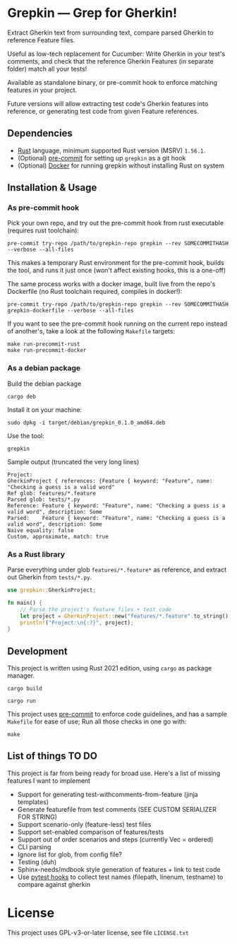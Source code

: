 # Grepkin — Grep for Gherkin!

Extract Gherkin text from surrounding text, compare parsed Gherkin to reference
Feature files.

Useful as low-tech replacement for Cucumber: Write Gherkin in your test's
comments, and check that the reference Gherkin Features (in separate folder)
match all your tests!

Available as standalone binary, or pre-commit hook to enforce matching features
in your project.


Future versions will allow extracting test code's Gherkin features into
reference, or generating test code from given Feature references.


## Dependencies

-   [Rust](https://www.rust-lang.org/) language, minimum supported Rust version (MSRV) `1.56.1`.
-   (Optional) [pre-commit](https://pre-commit.com) for setting up `grepkin` as a git hook
-   (Optional) [Docker](https://www.docker.com/) for running grepkin without installing Rust on system

## Installation & Usage

### As pre-commit hook

Pick your own repo, and try out the pre-commit hook from rust executable (requires rust toolchain):

    pre-commit try-repo /path/to/grepkin-repo grepkin --rev SOMECOMMITHASH --verbose --all-files

This makes a temporary Rust environment for the pre-commit hook, builds the
tool, and runs it just once (won't affect existing hooks, this is a one-off)


The same process works with a docker image, built live from the repo's Dockerfile (no Rust toolchain required, compiles in docker!):

    pre-commit try-repo /path/to/grepkin-repo grepkin --rev SOMECOMMITHASH  grepkin-dockerfile --verbose --all-files

If you want to see the pre-commit hook running on the current repo instead of
another's, take a look at the following `Makefile` targets:

    make run-precommit-rust
    make run-precommit-docker

### As a debian package

Build the debian package

    cargo deb

Install it on your machine:

    sudo dpkg -i target/debian/grepkin_0.1.0_amd64.deb

Use the tool:

    grepkin

Sample output (truncated the very long lines)

```
Project:
GherkinProject { references: {Feature { keyword: "Feature", name: "Checking a guess is a valid word"
Ref glob: features/*.feature
Parsed glob: tests/*.py
Reference: Feature { keyword: "Feature", name: "Checking a guess is a valid word", description: Some
Parsed:    Feature { keyword: "Feature", name: "Checking a guess is a valid word", description: Some
Naive equality: false
Custom, approximate, match: true
```

<!-- ### As a Docker container -->

<!-- The project's `Dockerfile` is mainly used for pre-commit hook, but can be used standalone. -->

<!-- Build it as a docker image: -->

<!--     make build-docker -->

<!-- and run as a docker container: -->

<!--     make run-docker -->


### As a Rust library

Parse everything under glob `features/*.feature*` as reference, and extract out
Gherkin from `tests/*.py`.

```rust
use grepkin::GherkinProject;

fn main() {
    // Parse the project's feature files + test code
    let project = GherkinProject::new("features/*.feature".to_string(), "tests/*.py".to_string());
    println!("Project:\n{:?}", project);
}
```

## Development

This project is written using Rust 2021 edition, using `cargo` as package
manager.

    cargo build

    cargo run

This project uses [pre-commit](https://pre-commit.com/) to enforce code guidelines, and has a
sample `Makefile` for ease of use; Run all those checks in one go with:

    make



## List of things TO DO

This project is far from being ready for broad use. Here's a list of missing
features I want to implement

-   Support for generating test-withcomments-from-feature (jinja templates)
-   Generate featurefile from test comments (SEE CUSTOM SERIALIZER FOR STRING)
-   Support scenario-only (feature-less) test files
-   Support set-enabled comparison of features/tests
-   Support out of order scenarios and steps (currently Vec = ordered)
-   CLI parsing
-   Ignore list for glob, from config file?
-   Testing (duh)
-   Sphinx-needs/mdbook style generation of features + link to test code
-   Use [pytest hooks](https://pytest.org/en/7.1.x/reference/reference.html#test-running-runtest-hooks) to collect test names (filepath, linenum, testname) to compare against gherkin

# License

This project uses GPL-v3-or-later license, see file `LICENSE.txt`
